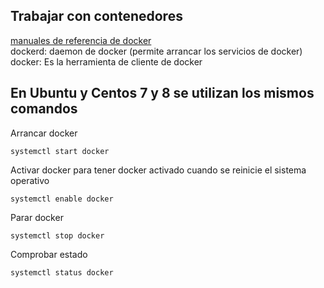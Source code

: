 ## Trabajar con contenedores   

[manuales de referencia de docker](https://docs.docker.com/reference/)  
dockerd: daemon de docker (permite arrancar los servicios de docker)  
docker: Es la herramienta de cliente de docker  

## En Ubuntu y Centos 7 y 8 se utilizan los mismos comandos
Arrancar docker
```
systemctl start docker
```
Activar docker para tener docker activado cuando se reinicie el sistema operativo
```
systemctl enable docker
```
Parar docker
```
systemctl stop docker
```
Comprobar estado
```
systemctl status docker
```
